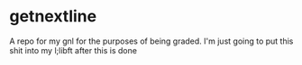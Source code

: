 # getnextline
A repo for my gnl for the purposes of being graded.  I'm just going to put this shit into my l;libft after this is done
